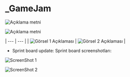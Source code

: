 # _GameJam

![Açıklama metni](https://cdn.discordapp.com/attachments/1250405114477416525/1259564074023256175/recoil.gif?ex=668c23f4&is=668ad274&hm=da7d39d909cf7d1a3eefefc5aff689c068f37fbcddd67dab7d0a8d949efbd983&)


![Açıklama metni](<img width="948" alt="Ekran Resmi 2024-07-07 20 44 47" src="https://github.com/ozllemd/_GameJam/assets/159573862/6e1fd7c9-81ae-41d0-83f5-715588380056">
)


| --- | --- |
| ![Görsel 1 Açıklaması](<img width="1333" alt="miros" src="https://github.com/ozllemd/_GameJam/assets/159573862/d869fe56-6219-4a43-9731-714ca7471a5b">
) | ![Görsel 2 Açıklaması](images/image2.png) |


* Sprint board update: Sprint board screenshotları:

![ScreenShot 1](<img width="1333" alt="miros" src="https://github.com/OgyaDev/Unity42/assets/159573862/459e85fc-3310-4a3c-aed9-beb2534be49f">
)

![ScreenShot 2](<img width="948" alt="board" src="https://github.com/OgyaDev/Unity42/assets/159573862/8af53294-2168-4b46-935a-e860938e0729">
)
